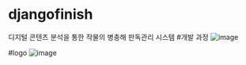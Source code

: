 # djangofinish
디지털 콘텐츠 분석을 통한 작물의 병충해 판독관리 시스템
#개발 과정 
![image](https://user-images.githubusercontent.com/86466096/141607432-d9ea2bd3-1c1b-4b88-9c22-f42883b1e0f1.png)


#logo
![image](https://user-images.githubusercontent.com/86466096/141607380-ffc62b46-bffa-4c7a-b9f5-548b0a974c65.png)
